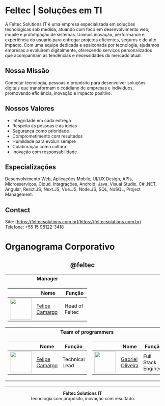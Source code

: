 # Feltec | Soluções em TI

A Feltec Solutions IT é uma empresa especializada em soluções tecnológicas sob medida, atuando com foco em desenvolvimento web, mobile e prototipação de sistemas. Unimos inovação, performance e experiência do usuário para entregar projetos eficientes, seguros e de alto impacto. Com uma equipe dedicada e apaixonada por tecnologia, ajudamos empresas a evoluírem digitalmente, oferecendo serviços personalizados que acompanham as tendências e necessidades do mercado atual.

## Nossa Missão

Conectar tecnologia, pessoas e propósito para desenvolver soluções digitais que transformam o cotidiano de empresas e indivíduos, promovendo eficiência, inovação e impacto positivo.

## Nossos Valores

- Integridade em cada entrega  
- Respeito às pessoas e às ideias  
- Segurança como prioridade  
- Comprometimento com resultados  
- Humildade para evoluir sempre  
- Colaboração como cultura  
- Inovação com responsabilidade  

## Especializações

Desenvolvimento Web, Aplicações Mobile, UI/UX Design, APIs, Microsserviços, Cloud, Integrações, Android, Java, Visual Studio, C# .NET, Angular, React.JS, Next.JS, Vue.JS, Node.JS, SQL, NoSQL, Project Management.

## Contact

Site: [https://feltecsolutions.com.br](https://feltecsolutions.com.br)  
Telefone: +55 15 98122-3418

# Organograma Corporativo

<div align="center">
	
## @feltec

<table>
<tr>
	<th colspan="1">
    Manager
	</th>
</tr>
  
<td>

| | Nome | Função |
| -------------- | ------------- | ------------- |
| <img src="https://avatars.githubusercontent.com/u/123522640?v=4" width="70"> | [Felipe Camargo](https://github.com/Felipe-Camargo12) |  Head of Feltec |
</td>

<tr>
	<th colspan="2">
		Team of programmers
	</th>
</tr>
  
<td>

| | Nome | Função |
| -------------- | ------------- | ------------- |
| <img src="https://avatars.githubusercontent.com/u/123522640?v=4" width="70"> | [Felipe Camargo](https://github.com/Felipe-Camargo12) |  Technical Lead |

</td>

<td>

| | Nome | Função |
| -------------- | ------------- | ------------- |
| <img src="https://avatars.githubusercontent.com/u/77246516?v=4" width="70"> | [Gabriel Oliveira](https://github.com/gabrieldeoliveira04) |  Full Stack Engineer |

</td>

</table>
</div>

---

<p align="center">
  <strong>Feltec Solutions IT</strong><br/>
  Tecnologia com propósito, inovação com resultado.
</p>
